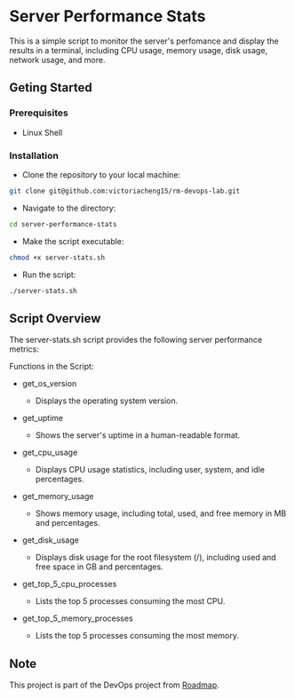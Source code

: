 # Server Performance Stats

This is a simple script to monitor the server's perfomance and display the results in a terminal, including CPU usage, memory usage, disk usage, network usage, and more.

## Geting Started

### Prerequisites
- Linux Shell

### Installation
- Clone the repository to your local machine:

```bash
git clone git@github.com:victoriacheng15/rm-devops-lab.git
```
- Navigate to the directory:

```bash
cd server-performance-stats
```
- Make the script executable:

```bash
chmod +x server-stats.sh
```
- Run the script:

```bash
./server-stats.sh
```

## Script Overview

The server-stats.sh script provides the following server performance metrics:

Functions in the Script: 
- get_os_version
  - Displays the operating system version.

- get_uptime
  - Shows the server's uptime in a human-readable format.

- get_cpu_usage
  - Displays CPU usage statistics, including user, system, and idle percentages.

- get_memory_usage
  - Shows memory usage, including total, used, and free memory in MB and percentages.

- get_disk_usage
  - Displays disk usage for the root filesystem (/), including used and free space in GB and percentages.

- get_top_5_cpu_processes
  - Lists the top 5 processes consuming the most CPU.

- get_top_5_memory_processes
  - Lists the top 5 processes consuming the most memory.

## Note
This project is part of the DevOps project from [Roadmap](https://roadmap.sh/projects/server-stats).